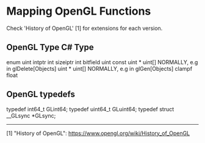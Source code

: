 ﻿Mapping OpenGL Functions
========================

Check 'History of OpenGL' [1] for extensions for each version.

OpenGL Type         C# Type
---------------------------
enum                uint
intptr              int
sizeiptr            int
bitfield            uint
const uint *        uint[]      NORMALLY, e.g in glDelete[Objects]
uint *              uint[]      NORMALLY, e.g in glGen[Objects]
clampf              float

OpenGL typedefs
---------------

typedef int64_t GLint64;
typedef uint64_t GLuint64;
typedef struct __GLsync *GLsync;









----


[1] "History of OpenGL": https://www.opengl.org/wiki/History_of_OpenGL